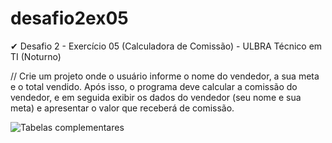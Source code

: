 # desafio2ex05
✔ Desafio 2 - Exercício 05 (Calculadora de Comissão) - ULBRA Técnico em TI (Noturno)

// Crie um projeto onde o usuário informe o nome do vendedor, a sua meta e o total
vendido. Após isso, o programa deve calcular a comissão do vendedor, e em seguida
exibir os dados do vendedor (seu nome e sua meta) e apresentar o valor que receberá
de comissão.

![Tabelas complementares](https://user-images.githubusercontent.com/98191980/160293260-0eeac8b3-2f4c-4f57-8988-15fa07fb9c68.png)
